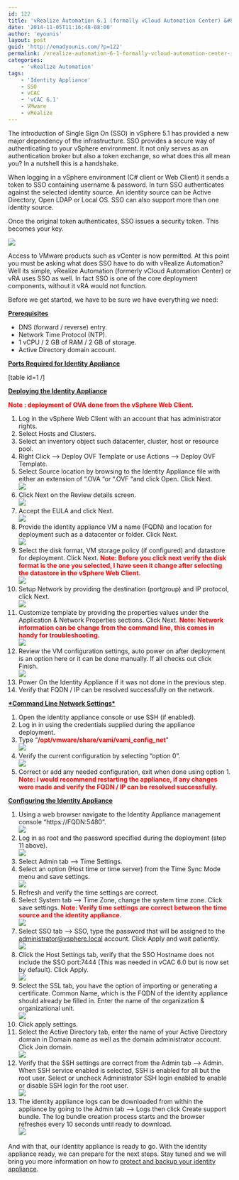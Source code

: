 ```yaml
---
id: 122
title: 'vRealize Automation 6.1 (formally vCloud Automation Center) &#8211; Identity Appliance &#8211; Deployment / Configuration'
date: '2014-11-05T11:16:48-08:00'
author: 'eyounis'
layout: post
guid: 'http://emadyounis.com/?p=122'
permalink: /vrealize-automation-6-1-formally-vcloud-automation-center-identity-appliance-deployment-configuration/
categories:
    - 'vRealize Automation'
tags:
    - 'Identity Appliance'
    - SSO
    - vCAC
    - 'vCAC 6.1'
    - VMware
    - vRealize
---
```


The introduction of Single Sign On (SSO) in vSphere 5.1 has provided a new major dependency of the infrastructure. SSO provides a secure way of authenticating to your vSphere environment. It not only serves as an authentication broker but also a token exchange, so what does this all mean you? In a nutshell this is a handshake.

When logging in a vSphere environment (C# client or Web Client) it sends a token to SSO containing username &amp; password. In turn SSO authenticates against the selected identity source. An identity source can be Active Directory, Open LDAP or Local OS. SSO can also support more than one identity source.

Once the original token authenticates, SSO issues a security token. This becomes your key.

![](https://emadyounis.com/assets/img/2014/11/vRA-SSO-KeyMaster.gif?resize=500%2C198)

Access to VMware products such as vCenter is now permitted. At this point you must be asking what does SSO have to do with vRealize Automation? Well its simple, vRealize Automation (formerly vCloud Automation Center) or vRA uses SSO as well. In fact SSO is one of the core deployment components, without it vRA would not function.

Before we get started, we have to be sure we have everything we need:

<span style="text-decoration: underline;">**Prerequisites**</span>

- DNS (forward / reverse) entry.
- Network Time Protocol (NTP).
- 1 vCPU / 2 GB of RAM / 2 GB of storage.
- Active Directory domain account.

<span style="text-decoration: underline;">**Ports Required for Identity Appliance**</span>

\[table id=1 /\]

**<span style="text-decoration: underline;">Deploying the Identity Appliance</span>**

<span style="color: #ff0000;">**Note : deployment of OVA done from the vSphere Web Client.**</span>

1. Log in the vSphere Web Client with an account that has administrator rights.
2. Select Hosts and Clusters.
3. Select an inventory object such datacenter, cluster, host or resource pool.
4. Right Click –&gt; Deploy OVF Template or use Actions –&gt; Deploy OVF Template.
5. Select Source location by browsing to the Identity Appliance file with either an extension of “.OVA “or “.OVF “and click Open. Click Next.  
    [![](https://emadyounis.com/assets/img/2014/10/vCAC-Deploy-1.jpg?resize=959%2C350)](https://emadyounis.com/assets/img/2014/10/vCAC-Deploy-1.jpg)
6. Click Next on the Review details screen.  
    [![](https://emadyounis.com/assets/img/2014/10/vCAC-Deploy-2.jpg?resize=958%2C409)](https://emadyounis.com/assets/img/2014/10/vCAC-Deploy-2.jpg)
7. Accept the EULA and click Next.  
    [![](https://emadyounis.com/assets/img/2014/10/vCAC-Deploy-3.jpg?resize=960%2C561)](https://emadyounis.com/assets/img/2014/10/vCAC-Deploy-3.jpg)
8. Provide the identity appliance VM a name (FQDN) and location for deployment such as a datacenter or folder. Click Next.  
    [![](https://emadyounis.com/assets/img/2014/10/vCAC-Deploy-4.jpg?resize=961%2C561)](https://emadyounis.com/assets/img/2014/10/vCAC-Deploy-4.jpg)
9. Select the disk format, VM storage policy (if configured) and datastore for deployment. Click Next. <span style="color: #ff0000;">**Note: Before you click next verify the disk format is the one you selected, I have seen it change after selecting the datastore in the vSphere Web Client.**</span>  
    [![](https://emadyounis.com/assets/img/2014/10/vCAC-Deploy-5.jpg?resize=960%2C562)](https://emadyounis.com/assets/img/2014/10/vCAC-Deploy-5.jpg)
10. Setup Network by providing the destination (portgroup) and IP protocol, click Next.  
    [![](https://emadyounis.com/assets/img/2014/10/vCAC-Deploy-6.jpg?resize=961%2C562)](https://emadyounis.com/assets/img/2014/10/vCAC-Deploy-6.jpg)
11. Customize template by providing the properties values under the Application &amp; Network Properties sections. Click Next. <span style="color: #ff0000;">**Note: Network information can be change from the command line, this comes in handy for troubleshooting.**</span>  
    [![](https://emadyounis.com/assets/img/2014/10/vCAC-Deploy-7.jpg?resize=1024%2C772)](https://emadyounis.com/assets/img/2014/10/vCAC-Deploy-7.jpg)
12. Review the VM configuration settings, auto power on after deployment is an option here or it can be done manually. If all checks out click Finish.  
    [![](https://emadyounis.com/assets/img/2014/10/vCAC-Deploy-8.jpg?resize=1024%2C771)](https://emadyounis.com/assets/img/2014/10/vCAC-Deploy-8.jpg)
13. Power On the Identity Appliance if it was not done in the previous step.
14. Verify that FQDN / IP can be resolved successfully on the network.

**<span style="text-decoration: underline;">\*Command Line Network Settings\*</span>**

1. Open the identity appliance console or use SSH (if enabled).
2. Log in in using the credentials supplied during the appliance deployment.
3. Type “<span style="color: #ff0000;">**/opt/vmware/share/vami/vami\_config\_net**</span>”  
    [![](https://emadyounis.com/assets/img/2014/10/vCAC-CMD-Line-1.jpg?resize=526%2C51)](https://emadyounis.com/assets/img/2014/10/vCAC-CMD-Line-1.jpg)
4. Verify the current configuration by selecting “option 0”.  
    [![](https://emadyounis.com/assets/img/2014/10/vCAC-CMD-Line-2.jpg?resize=672%2C193)](https://emadyounis.com/assets/img/2014/10/vCAC-CMD-Line-2.jpg)
5. Correct or add any needed configuration, exit when done using option 1. **<span style="color: #ff0000;">Note: I would recommend restarting the appliance, if any changes were made and verify the FQDN / IP can be resolved successfully.</span>**

<span style="text-decoration: underline;">**Configuring the Identity Appliance**</span>

1. Using a web browser navigate to the Identity Appliance management console “https://FQDN:5480”.  
    [![](https://emadyounis.com/assets/img/2014/10/vCAC-Config-11.jpg?resize=406%2C24)](https://emadyounis.com/assets/img/2014/10/vCAC-Config-11.jpg)
2. Log in as root and the password specified during the deployment (step 11 above).  
    [![](https://emadyounis.com/assets/img/2014/10/vCAC-Config-2.jpg?resize=826%2C302)](https://emadyounis.com/assets/img/2014/10/vCAC-Config-2.jpg)
3. Select Admin tab –&gt; Time Settings.
4. Select an option (Host time or time server) from the Time Sync Mode menu and save settings.  
    [![](https://emadyounis.com/assets/img/2014/10/vCAC-Config-3.jpg?resize=829%2C390)](https://emadyounis.com/assets/img/2014/10/vCAC-Config-3.jpg)
5. Refresh and verify the time settings are correct.
6. Select System tab –&gt; Time Zone, change the system time zone. Click save settings. <span style="color: #ff0000;">**Note: Verify time settings are correct between the time source and the identity appliance.**</span>  
    [![](https://emadyounis.com/assets/img/2014/10/vCAC-Config-4.jpg?resize=829%2C290)](https://emadyounis.com/assets/img/2014/10/vCAC-Config-4.jpg)
7. Select SSO tab –&gt; SSO, type the password that will be assigned to the administrator@vsphere.local account. Click Apply and wait patiently.  
    [![](https://emadyounis.com/assets/img/2014/10/vCAC-Config-5.jpg?resize=828%2C310)](https://emadyounis.com/assets/img/2014/10/vCAC-Config-5.jpg)
8. Click the Host Settings tab, verify that the SSO Hostname does not include the SSO port:7444 (This was needed in vCAC 6.0 but is now set by default). Click Apply.  
    [![](https://emadyounis.com/assets/img/2014/10/vCAC-Config-6.jpg?resize=828%2C251)](https://emadyounis.com/assets/img/2014/10/vCAC-Config-6.jpg)
9. Select the SSL tab, you have the option of importing or generating a certificate. Common Name, which is the FQDN of the identity appliance should already be filled in. Enter the name of the organization &amp; organizational unit.  
    [![](https://emadyounis.com/assets/img/2014/10/vCAC-Config-7.jpg?resize=830%2C376)](https://emadyounis.com/assets/img/2014/10/vCAC-Config-7.jpg)
10. Click apply settings.
11. Select the Active Directory tab, enter the name of your Active Directory domain in Domain name as well as the domain administrator account. Click Join domain.  
    [![](https://emadyounis.com/assets/img/2014/10/vCAC-Config-8.jpg?resize=830%2C313)](https://emadyounis.com/assets/img/2014/10/vCAC-Config-8.jpg)
12. Verify that the SSH settings are correct from the Admin tab –&gt; Admin. When SSH service enabled is selected, SSH is enabled for all but the root user. Select or uncheck Administrator SSH login enabled to enable or disable SSH login for the root user.  
    [![](https://emadyounis.com/assets/img/2014/10/vCAC-Config-10.jpg?resize=830%2C342)](https://emadyounis.com/assets/img/2014/10/vCAC-Config-10.jpg)
13. The identity appliance logs can be downloaded from within the appliance by going to the Admin tab –&gt; Logs then click Create support bundle. The log bundle creation process starts and the browser refreshes every 10 seconds until ready to download.  
    [![](https://emadyounis.com/assets/img/2014/10/vCAC-Config-9.jpg?resize=830%2C195)](https://emadyounis.com/assets/img/2014/10/vCAC-Config-9.jpg)

And with that, our identity appliance is ready to go. With the identity appliance ready, we can prepare for the next steps. Stay tuned and we will bring you more information on how to [protect and backup your identity appliance](http://emadyounis.com/vrealize-automation/vrealize-automation-6-1-formally-vcac-identity-appliance-high-availability-backup/ "vRealize Automation 6.1 (formally vCAC) – Identity Appliance High Availability & Backup").
